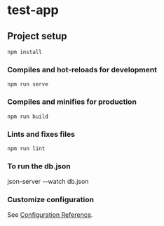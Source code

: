 # test-app

## Project setup
```
npm install
```

### Compiles and hot-reloads for development
```
npm run serve
```

### Compiles and minifies for production
```
npm run build
```

### Lints and fixes files
```
npm run lint
```
### To run the db.json

json-server --watch db.json

### Customize configuration
See [Configuration Reference](https://cli.vuejs.org/config/).
